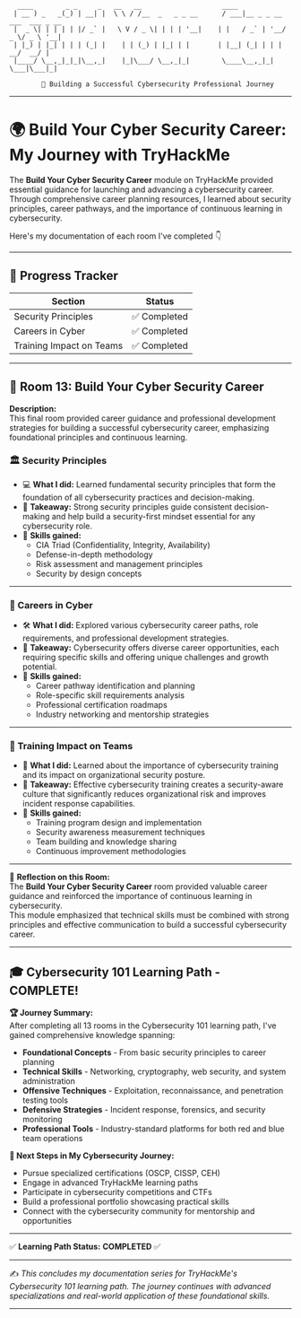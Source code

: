 ```
  ____        _ _     _   __   __                    ____                           
 | __ ) _   _(_) | __| |  \ \ / /__  _   _ _ __      / ___|__ _ _ __ ___  ___ _ __ 
 |  _ \| | | | | |/ _` |   \ V / _ \| | | | '__|    | |   / _` | '__/ _ \/ _ \ '__|
 | |_) | |_| | | | (_| |    | | (_) | |_| | |       | |__| (_| | | |  __/  __/ |   
 |____/ \__,_|_|_|\__,_|    |_|\___/ \__,_|_|        \____\__,_|_|  \___|\___|_|   
                                                                                   
        🚀 Building a Successful Cybersecurity Professional Journey
```

---

# 🌍 Build Your Cyber Security Career: My Journey with TryHackMe  

The **Build Your Cyber Security Career** module on TryHackMe provided essential guidance for launching and advancing a cybersecurity career.  
Through comprehensive career planning resources, I learned about security principles, career pathways, and the importance of continuous learning in cybersecurity.

Here's my documentation of each room I've completed 👇  

---

## 📝 Progress Tracker

| Section                     | Status   |
|-----------------------------|----------|
| Security Principles         | ✅ Completed |
| Careers in Cyber           | ✅ Completed |
| Training Impact on Teams    | ✅ Completed |

---

## 🚀 Room 13: Build Your Cyber Security Career  

**Description:**  
This final room provided career guidance and professional development strategies for building a successful cybersecurity career, emphasizing foundational principles and continuous learning.

### 🏛️ Security Principles  
- 💻 **What I did:** Learned fundamental security principles that form the foundation of all cybersecurity practices and decision-making.  
- 🚀 **Takeaway:** Strong security principles guide consistent decision-making and help build a security-first mindset essential for any cybersecurity role.  
- 📝 **Skills gained:**  
  - CIA Triad (Confidentiality, Integrity, Availability)  
  - Defense-in-depth methodology  
  - Risk assessment and management principles  
  - Security by design concepts  

---

### 💼 Careers in Cyber  
- 🛠 **What I did:** Explored various cybersecurity career paths, role requirements, and professional development strategies.  
- 🚀 **Takeaway:** Cybersecurity offers diverse career opportunities, each requiring specific skills and offering unique challenges and growth potential.  
- 📝 **Skills gained:**  
  - Career pathway identification and planning  
  - Role-specific skill requirements analysis  
  - Professional certification roadmaps  
  - Industry networking and mentorship strategies  

---

### 👥 Training Impact on Teams  
- 🔧 **What I did:** Learned about the importance of cybersecurity training and its impact on organizational security posture.  
- 🚀 **Takeaway:** Effective cybersecurity training creates a security-aware culture that significantly reduces organizational risk and improves incident response capabilities.  
- 📝 **Skills gained:**  
  - Training program design and implementation  
  - Security awareness measurement techniques  
  - Team building and knowledge sharing  
  - Continuous improvement methodologies  

---

📌 **Reflection on this Room:**  
The **Build Your Cyber Security Career** room provided valuable career guidance and reinforced the importance of continuous learning in cybersecurity.  
This module emphasized that technical skills must be combined with strong principles and effective communication to build a successful cybersecurity career.

---

## 🎓 Cybersecurity 101 Learning Path - COMPLETE! 

**🏆 Journey Summary:**  
After completing all 13 rooms in the Cybersecurity 101 learning path, I've gained comprehensive knowledge spanning:

- **Foundational Concepts** - From basic security principles to career planning
- **Technical Skills** - Networking, cryptography, web security, and system administration  
- **Offensive Techniques** - Exploitation, reconnaissance, and penetration testing tools
- **Defensive Strategies** - Incident response, forensics, and security monitoring
- **Professional Tools** - Industry-standard platforms for both red and blue team operations

**🚀 Next Steps in My Cybersecurity Journey:**  
- Pursue specialized certifications (OSCP, CISSP, CEH)
- Engage in advanced TryHackMe learning paths
- Participate in cybersecurity competitions and CTFs
- Build a professional portfolio showcasing practical skills
- Connect with the cybersecurity community for mentorship and opportunities

---

✅ **Learning Path Status:** **COMPLETED** ✅

---
✍️ *This concludes my documentation series for TryHackMe's Cybersecurity 101 learning path. The journey continues with advanced specializations and real-world application of these foundational skills.*  

---
